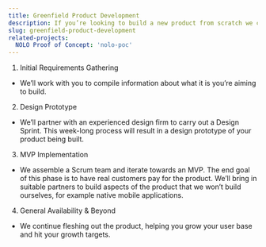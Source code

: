 ```yaml
---
title: Greenfield Product Development
description: If you’re looking to build a new product from scratch we can be your technical partner from day one. We know how to navigate the product development lifecycle, guiding you at every step of the way.
slug: greenfield-product-development
related-projects:
  NOLO Proof of Concept: 'nolo-poc'
---
```


1. Initial Requirements Gathering
  * We’ll work with you to compile information about what it is you’re aiming to build.
2. Design Prototype
  * We’ll partner with an experienced design firm to carry out a Design Sprint. This week-long process will result in a design prototype of your product being built.
3. MVP Implementation
  * We assemble a Scrum team and iterate towards an MVP. The end goal of this phase is to have real customers pay for the product. We’ll bring in suitable partners to build aspects of the product that we won’t build ourselves, for example native mobile applications.
4. General Availability & Beyond
  * We continue fleshing out the product, helping you grow your user base and hit your growth targets.
